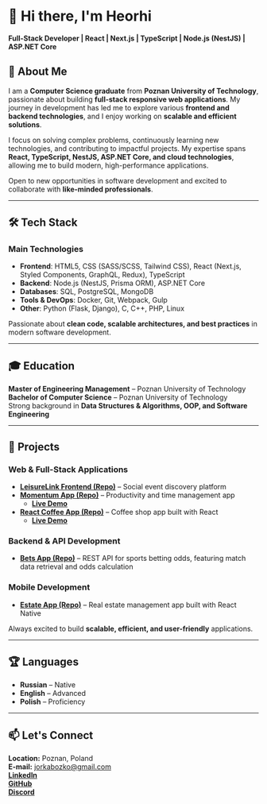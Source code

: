 # 👋 Hi there, I'm Heorhi

**Full-Stack Developer | React | Next.js | TypeScript | Node.js (NestJS) | ASP.NET Core**

## 📌 About Me 
I am a **Computer Science graduate** from **Poznan University of Technology**, passionate about building **full-stack responsive web applications**. My journey in development has led me to explore various **frontend and backend technologies**, and I enjoy working on **scalable and efficient solutions**.

I focus on solving complex problems, continuously learning new technologies, and contributing to impactful projects. My expertise spans **React, TypeScript, NestJS, ASP.NET Core, and cloud technologies**, allowing me to build modern, high-performance applications.

Open to new opportunities in software development and excited to collaborate with **like-minded professionals**.

---

## 🛠️ Tech Stack

### Main Technologies
- **Frontend**: HTML5, CSS (SASS/SCSS, Tailwind CSS), React (Next.js, Styled Components, GraphQL, Redux), TypeScript  
- **Backend**: Node.js (NestJS, Prisma ORM), ASP.NET Core  
- **Databases**: SQL, PostgreSQL, MongoDB  
- **Tools & DevOps**: Docker, Git, Webpack, Gulp  
- **Other**: Python (Flask, Django), C, C++, PHP, Linux  

Passionate about **clean code, scalable architectures, and best practices** in modern software development.

---

## 🎓 Education

**Master of Engineering Management** – Poznan University of Technology  
**Bachelor of Computer Science** – Poznan University of Technology  
Strong background in **Data Structures & Algorithms, OOP, and Software Engineering**

---

## 💼 Projects

### Web & Full-Stack Applications
- **[LeisureLink Frontend (Repo)](https://github.com/Joramba/LeisureLink_frontend)** – Social event discovery platform  
- **[Momentum App (Repo)](https://github.com/Joramba/momentum/)** – Productivity and time management app  
  - **[Live Demo](https://joramba.github.io/momentum/momentum/)**  
- **[React Coffee App (Repo)](https://github.com/Joramba/Coffee_app)** – Coffee shop app built with React  
  - **[Live Demo](https://joramba.github.io/Coffee_app/)**  

### Backend & API Development
- **[Bets App (Repo)](https://github.com/Joramba/bet_app)** – REST API for sports betting odds, featuring match data retrieval and odds calculation  

### Mobile Development
- **[Estate App (Repo)](https://github.com/Joramba/Estate_app)** – Real estate management app built with React Native  

Always excited to build **scalable, efficient, and user-friendly** applications.

---

## 🏆 Languages
- **Russian** – Native  
- **English** – Advanced  
- **Polish** – Proficiency  

---

## 📫 Let's Connect

**Location:** Poznan, Poland  
**E-mail:** [jorkabozko@gmail.com](mailto:jorkabozko@gmail.com)  
**[LinkedIn](https://www.linkedin.com/in/heorhi-bazhko-180721238/)**  
**[GitHub](https://github.com/Joramba)**  
**[Discord](https://discordapp.com/users/298040828813901825/)**  

